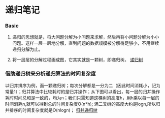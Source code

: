 # 递归笔记

### Basic

1. 递归的思想就是，将大问题分解为小问题来求解，然后再将小问题分解为小小问题。这样一层一层地分解，直到问题的数据规模被分解得足够小，不用继续递归分解为止。

2. 将一层层的分解过程画成图，它其实就是一颗树，即递归树。
[递归树](/image/递归树.jpg)

### 借助递归树来分析递归算法的时间复杂度

 以归并排序为例，画一颗递归树；每次分解都是一分为二（因此时间消耗小，记为常量1）；归并算法中比较耗时的是归并操作；从下图可以看出，每一层的归并操作耗时时间总和是一致的，均为n；我们只需知道这棵树的高度h，用h乘以每一层的时间消耗n,就可以得到总的时间复杂度O(n*h); 满二叉树的高度大约是logn,所以归并排序的时间复杂度就是O(nlogn)；
[归并递归树](/image/归并递归树.jpg)




